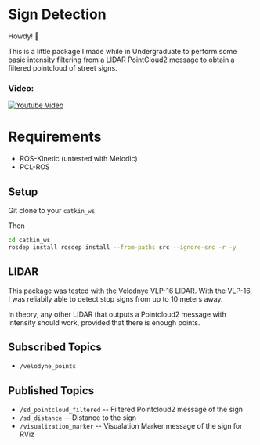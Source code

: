 # Sign Detection
Howdy! 🤠

This is a little package I made while in Undergraduate to perform some basic intensity filtering from a LIDAR PointCloud2 message to obtain a filtered pointcloud of street signs.
### Video:

[![Youtube Video](https://img.youtube.com/vi/b7DnjrF072w/0.jpg)](https://youtu.be/b7DnjrF072w)

# Requirements
* ROS-Kinetic (untested with Melodic)
* PCL-ROS

## Setup
Git clone to your `catkin_ws`

Then

```bash
cd catkin_ws
rosdep install rosdep install --from-paths src --ignore-src -r -y
```

## LIDAR
This package was tested with the Velodnye VLP-16 LIDAR. With the VLP-16, I was reliabily able to detect stop signs from up to 10 meters away. 

In theory, any other LIDAR that outputs a Pointcloud2 message with intensity should work, provided that there is enough points.


## Subscribed Topics

* `/velodyne_points`

## Published Topics
* `/sd_pointcloud_filtered` -- Filtered Pointcloud2 message of the sign
* `/sd_distance` -- Distance to the sign
* `/visualization_marker` -- Visualation Marker message of the sign for RViz


